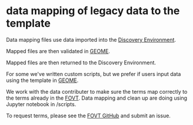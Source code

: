 # data mapping of legacy data to the template

Data mapping files use data imported into the <a href="de.cyverse.org">Discovery Environment</a>.

Mapped files are then validated in <a href="https://geome-db.org/workbench/template"> GEOME</a>. 

Mapped files are then returned to the Discovery Environment.

For some we've written custom scripts, but we prefer if users input data using the template in <a href="https://geome-db.org/workbench/template"> GEOME</a>.

We work with the data contributer to make sure the terms map correctly to the terms already in the <a href="http://obofoundry.org/ontology/fovt">FOVT</a>. Data mapping and clean up are doing using Jupyter notebook in /scripts.

To request terms, please see the <a href="github.com/futres/fovt">FOVT GitHub</a> and submit an issue.
